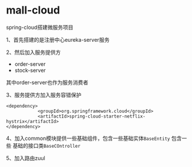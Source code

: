 # mall-cloud
spring-cloud搭建微服务项目


1、首先搭建的是注册中心eureka-server服务

2、然后加入服务提供方

  - order-server
  - stock-server

其中order-server也作为服务消费者

3、服务提供方加入服务容错保护

```
<dependency>
            <groupId>org.springframework.cloud</groupId>
            <artifactId>spring-cloud-starter-netflix-hystrix</artifactId>
</dependency>
```

4、加入common模块提供一些基础组件，包含一些基础实体`BaseEntity` 包含一些
基础的接口类`BaseCOntroller`


5、加入路由zuul




